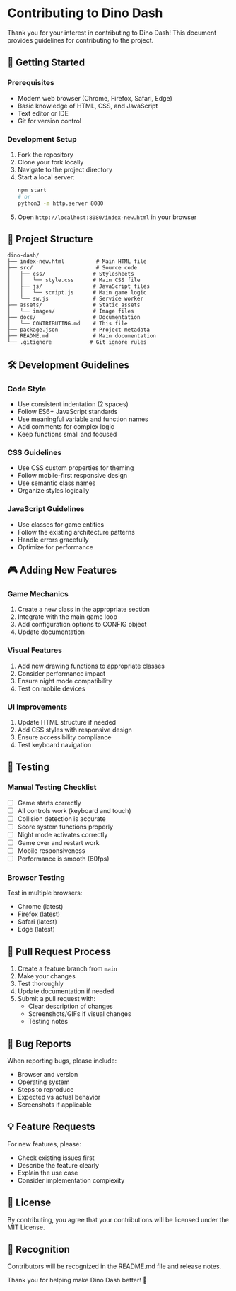 # Contributing to Dino Dash

Thank you for your interest in contributing to Dino Dash! This document provides guidelines for contributing to the project.

## 🚀 Getting Started

### Prerequisites
- Modern web browser (Chrome, Firefox, Safari, Edge)
- Basic knowledge of HTML, CSS, and JavaScript
- Text editor or IDE
- Git for version control

### Development Setup
1. Fork the repository
2. Clone your fork locally
3. Navigate to the project directory
4. Start a local server:
   ```bash
   npm start
   # or
   python3 -m http.server 8080
   ```
5. Open `http://localhost:8080/index-new.html` in your browser

## 📁 Project Structure

```
dino-dash/
├── index-new.html          # Main HTML file
├── src/                    # Source code
│   ├── css/               # Stylesheets
│   │   └── style.css      # Main CSS file
│   ├── js/                # JavaScript files
│   │   └── script.js      # Main game logic
│   └── sw.js              # Service worker
├── assets/                # Static assets
│   └── images/            # Image files
├── docs/                  # Documentation
│   └── CONTRIBUTING.md    # This file
├── package.json           # Project metadata
├── README.md              # Main documentation
└── .gitignore            # Git ignore rules
```

## 🛠️ Development Guidelines

### Code Style
- Use consistent indentation (2 spaces)
- Follow ES6+ JavaScript standards
- Use meaningful variable and function names
- Add comments for complex logic
- Keep functions small and focused

### CSS Guidelines
- Use CSS custom properties for theming
- Follow mobile-first responsive design
- Use semantic class names
- Organize styles logically

### JavaScript Guidelines
- Use classes for game entities
- Follow the existing architecture patterns
- Handle errors gracefully
- Optimize for performance

## 🎮 Adding New Features

### Game Mechanics
1. Create a new class in the appropriate section
2. Integrate with the main game loop
3. Add configuration options to CONFIG object
4. Update documentation

### Visual Features
1. Add new drawing functions to appropriate classes
2. Consider performance impact
3. Ensure night mode compatibility
4. Test on mobile devices

### UI Improvements
1. Update HTML structure if needed
2. Add CSS styles with responsive design
3. Ensure accessibility compliance
4. Test keyboard navigation

## 🧪 Testing

### Manual Testing Checklist
- [ ] Game starts correctly
- [ ] All controls work (keyboard and touch)
- [ ] Collision detection is accurate
- [ ] Score system functions properly
- [ ] Night mode activates correctly
- [ ] Game over and restart work
- [ ] Mobile responsiveness
- [ ] Performance is smooth (60fps)

### Browser Testing
Test in multiple browsers:
- Chrome (latest)
- Firefox (latest)
- Safari (latest)
- Edge (latest)

## 📝 Pull Request Process

1. Create a feature branch from `main`
2. Make your changes
3. Test thoroughly
4. Update documentation if needed
5. Submit a pull request with:
   - Clear description of changes
   - Screenshots/GIFs if visual changes
   - Testing notes

## 🐛 Bug Reports

When reporting bugs, please include:
- Browser and version
- Operating system
- Steps to reproduce
- Expected vs actual behavior
- Screenshots if applicable

## 💡 Feature Requests

For new features, please:
- Check existing issues first
- Describe the feature clearly
- Explain the use case
- Consider implementation complexity

## 📄 License

By contributing, you agree that your contributions will be licensed under the MIT License.

## 🙏 Recognition

Contributors will be recognized in the README.md file and release notes.

Thank you for helping make Dino Dash better! 🦕
